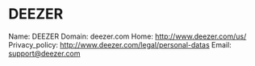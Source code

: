 
# DEEZER

Name: DEEZER
Domain: deezer.com
Home: http://www.deezer.com/us/
Privacy_policy: http://www.deezer.com/legal/personal-datas
Email: support@deezer.com

